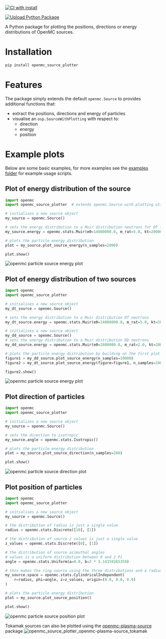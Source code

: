 [![CI with install](https://github.com/fusion-energy/openmc_source_plotter/actions/workflows/ci_with_install.yml/badge.svg?branch=main)](https://github.com/fusion-energy/openmc_source_plotter/actions/workflows/ci_with_install.yml)

[![Upload Python Package](https://github.com/fusion-energy/openmc_source_plotter/actions/workflows/python-publish.yml/badge.svg)](https://github.com/fusion-energy/openmc_source_plotter/actions/workflows/python-publish.yml)

A Python package for plotting the positions, directions or energy distributions of OpenMC sources.

# Installation

```bash
pip install openmc_source_plotter
```

# Features

The package simply extends the default ```openmc.Source``` to provides additional functions that:

- extract the positions, directions and energy of particles
- visualise an ```osp.SourceWithPlotting``` with respect to:
  - direction
  - energy
  - position

# Example plots

Below are some basic examples, for more examples see the [examples folder](https://github.com/fusion-energy/openmc_source_plotter/tree/main/examples) for example usage scripts.


## Plot of energy distribution of the source

```python
import openmc
import openmc_source_plotter  # extends openmc.Source with plotting utils

# initialises a new source object
my_source = openmc.Source()

# sets the energy distribution to a Muir distribution neutrons for DT fusion neutrons
my_source.energy = openmc.stats.Muir(e0=14080000.0, m_rat=5.0, kt=20000.0)

# plots the particle energy distribution
plot = my_source.plot_source_energy(n_samples=2000)

plot.show()
```

![openmc particle source energy plot](https://user-images.githubusercontent.com/8583900/143615694-a3578115-f8a2-4971-bf26-458177b4f113.png)

## Plot of energy distribution of two sources

```python
import openmc
import openmc_source_plotter

# initialises a new source object
my_dt_source = openmc.Source()

# sets the energy distribution to a Muir distribution DT neutrons
my_dt_source.energy = openmc.stats.Muir(e0=14080000.0, m_rat=5.0, kt=20000.0)

# initialises a new source object
my_dd_source = openmc.Source()
# sets the energy distribution to a Muir distribution DD neutrons
my_dd_source.energy = openmc.stats.Muir(e0=2080000.0, m_rat=2.0, kt=20000.0)

# plots the particle energy distribution by building on the first plot
figure1 = my_dd_source.plot_source_energy(n_samples=10000)
figure2 = my_dt_source.plot_source_energy(figure=figure1, n_samples=10000)

figure2.show()
```

![openmc particle source energy plot](https://user-images.githubusercontent.com/8583900/151376414-fb1555eb-61d1-4c82-bc4d-a05f62819c5d.png)

## Plot direction of particles

```python
import openmc
import openmc_source_plotter

# initializes a new source object
my_source = openmc.Source()

# sets the direction to isotropic
my_source.angle = openmc.stats.Isotropic()

# plots the particle energy distribution
plot = my_source.plot_source_direction(n_samples=200)

plot.show()
```

![openmc particle source direction plot](https://user-images.githubusercontent.com/8583900/143615706-3b3a8467-0233-42d6-a66c-d536c80a01d8.png)

## Plot position of particles

```python
import openmc
import openmc_source_plotter

# initialises a new source object
my_source = openmc.Source()

# the distribution of radius is just a single value
radius = openmc.stats.Discrete([10], [1])

# the distribution of source z values is just a single value
z_values = openmc.stats.Discrete([0], [1])

# the distribution of source azimuthal angles
# values is a uniform distribution between 0 and 2 Pi
angle = openmc.stats.Uniform(a=0.0, b=2 * 3.14159265359)

# this makes the ring source using the three distributions and a radius
my_source.space = openmc.stats.CylindricalIndependent(
    r=radius, phi=angle, z=z_values, origin=(0.0, 0.0, 0.0)
)

# plots the particle energy distribution
plot = my_source.plot_source_position()

plot.show()
```

![openmc particle source position plot](https://user-images.githubusercontent.com/8583900/179424915-bee56a87-6214-46ef-8625-92b8f4cbd1b3.png)

Tokamak sources can also be plotted using the [openmc-plasma-source](https://github.com/fusion-energy/openmc-plasma-source) package
![openmc_source_plotter_openmc-plasma-source_tokamak](https://user-images.githubusercontent.com/8583900/187487894-ba0bd025-46f2-4c7d-8b15-3d260aed47a0.png)
